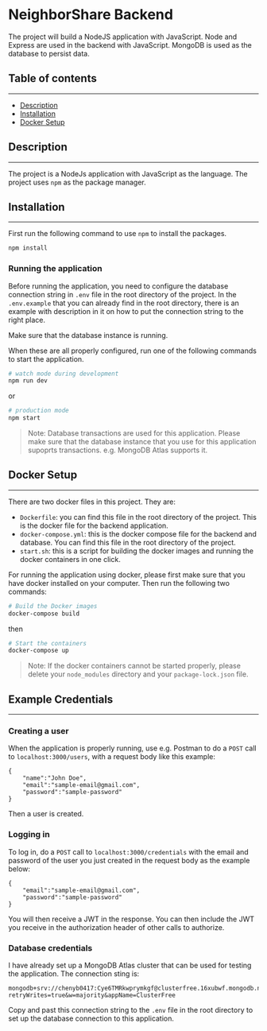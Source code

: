 # NeighborShare Backend

The project will build a NodeJS application with JavaScript. Node and Express are used in the backend with JavaScript. MongoDB is used as the database to persist data.

## Table of contents

---
- [Description](#description)
- [Installation](#installation)
- [Docker Setup](#docker-setup)


## Description

---
The project is a NodeJs application with JavaScript as the language. The project uses ```npm``` as the package manager.


## Installation

---
First run the following command to use ```npm``` to install the packages.
```bash
npm install
```

### Running the application
Before running the application, you need to configure the database connection string in ```.env``` file in the root directory of the project. In the ```.env.example``` that you can already find in the root directory, there is an example with description in it on how to put the connection string to the right place. 

Make sure that the database instance is running. 

When these are all properly configured, run one of the following commands to start the application.

```bash
# watch mode during development
npm run dev
```
or
```bash
# production mode
npm start
```
>Note: Database transactions are used for this application. Please make sure that the database instance that you use for this application supoprts transactions. e.g. MongoDB Atlas supports it. 


## Docker Setup

---
There are two docker files in this project. They are:
- ```Dockerfile```: you can find this file in the root directory of the project. This is the docker file for the backend application.
- ```docker-compose.yml```: this is the docker compose file for the backend and database. You can find this file in the root directory of the project. 
- ```start.sh```: this is a script for building the docker images and running the docker containers in one click. 

For running the application using docker, please first make sure that you have docker installed on your computer. Then run the following two commands:

```bash
# Build the Docker images
docker-compose build
```
then 
```bash
# Start the containers
docker-compose up
```
>Note: If the docker containers cannot be started properly, please delete your ```node_modules``` directory and your ```package-lock.json``` file.


## Example Credentials

--- 

### Creating a user
When the application is properly running, use e.g. Postman to do a ```POST``` call to ```localhost:3000/users```, with a request body like this example:

```
{
    "name":"John Doe",
    "email":"sample-email@gmail.com",
    "password":"sample-password"
}
```

Then a user is created. 

### Logging in

To log in, do a ```POST``` call to ```localhost:3000/credentials``` with the email and password of the user you just created in the request body as the example below:

```
{
    "email":"sample-email@gmail.com",
    "password":"sample-password"
}
```

You will then receive a JWT in the response. You can then include the JWT you receive in the authorization header of other calls to authorize. 

### Database credentials

I have already set up a MongoDB Atlas cluster that can be used for testing the application. 
The connection sting is:

```
mongodb+srv://chenyb0417:Cye6TMRkwprymkgf@clusterfree.16xubwf.mongodb.net/?retryWrites=true&w=majority&appName=ClusterFree
```

Copy and past this connection string to the ```.env``` file in the root directory to set up the database connection to this application. 



